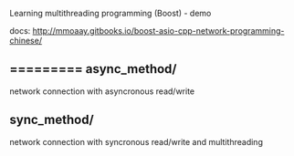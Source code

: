 Learning multithreading programming (Boost) - demo 

docs:
http://mmoaay.gitbooks.io/boost-asio-cpp-network-programming-chinese/

=========
async_method/ 
------
network connection with asyncronous read/write

sync_method/
-------
network connection with syncronous read/write and multithreading



